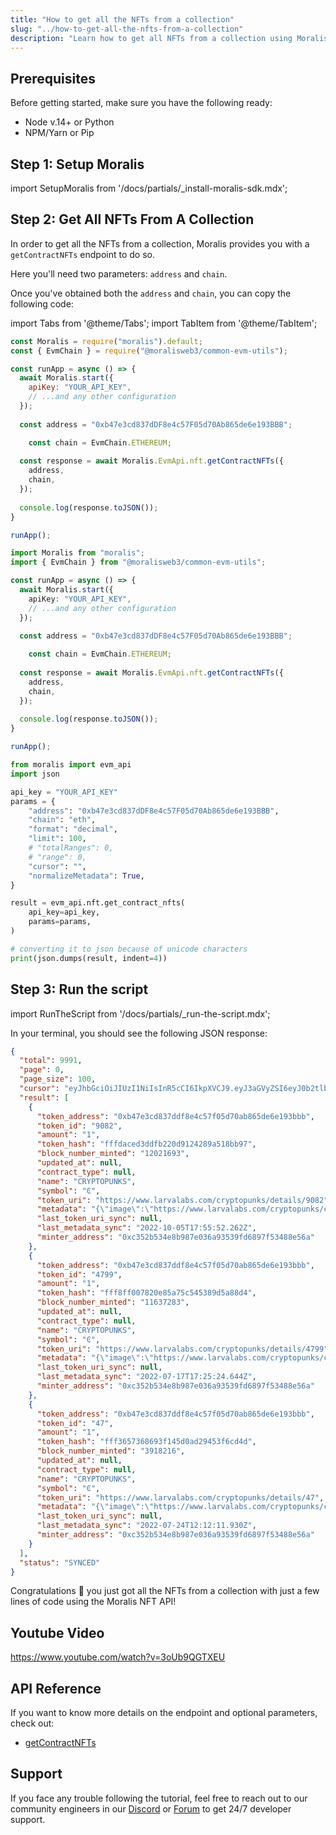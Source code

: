 ```yaml
---
title: "How to get all the NFTs from a collection"
slug: "../how-to-get-all-the-nfts-from-a-collection"
description: "Learn how to get all NFTs from a collection using Moralis NFT API."
---
```

## Prerequisites

Before getting started, make sure you have the following ready:

- Node v.14+ or Python
- NPM/Yarn or Pip

## Step 1: Setup Moralis

import SetupMoralis from '/docs/partials/_install-moralis-sdk.mdx';

<SetupMoralis node="moralis @moralisweb3/common-evm-utils" python="moralis" />

## Step 2: Get All NFTs From A Collection

In order to get all the NFTs from a collection, Moralis provides you with a `getContractNFTs` endpoint to do so.

Here you'll need two parameters: `address` and `chain`.

Once you've obtained both the `address` and `chain`, you can copy the following code:

import Tabs from '@theme/Tabs';
import TabItem from '@theme/TabItem';

<Tabs groupId="programming-language">
  <TabItem value="javascript" label="index.js (JavaScript)" default>

```javascript index.js
const Moralis = require("moralis").default;
const { EvmChain } = require("@moralisweb3/common-evm-utils");

const runApp = async () => {
  await Moralis.start({
    apiKey: "YOUR_API_KEY",
    // ...and any other configuration
  });
  
  const address = "0xb47e3cd837dDF8e4c57F05d70Ab865de6e193BBB";

	const chain = EvmChain.ETHEREUM;
  
  const response = await Moralis.EvmApi.nft.getContractNFTs({
    address,
    chain,
  });
  
  console.log(response.toJSON());
}

runApp();
```

</TabItem>
<TabItem value="typescript" label="index.ts (TypeScript)">

```typescript index.ts
import Moralis from "moralis";
import { EvmChain } from "@moralisweb3/common-evm-utils";

const runApp = async () => {
  await Moralis.start({
    apiKey: "YOUR_API_KEY",
    // ...and any other configuration
  });
  
  const address = "0xb47e3cd837dDF8e4c57F05d70Ab865de6e193BBB";

	const chain = EvmChain.ETHEREUM;
  
  const response = await Moralis.EvmApi.nft.getContractNFTs({
    address,
    chain,
  });
  
  console.log(response.toJSON());
}

runApp();
```

</TabItem>
<TabItem value="python" label="index.py (Python)">

```python index.py
from moralis import evm_api
import json

api_key = "YOUR_API_KEY"
params = {
    "address": "0xb47e3cd837dDF8e4c57F05d70Ab865de6e193BBB", 
    "chain": "eth", 
    "format": "decimal", 
    "limit": 100, 
    # "totalRanges": 0, 
    # "range": 0, 
    "cursor": "", 
    "normalizeMetadata": True, 
}

result = evm_api.nft.get_contract_nfts(
    api_key=api_key,
    params=params,
)

# converting it to json because of unicode characters
print(json.dumps(result, indent=4))
```

</TabItem>
</Tabs>

## Step 3: Run the script

import RunTheScript from '/docs/partials/_run-the-script.mdx';

<RunTheScript />

In your terminal, you should see the following JSON response:

```json
{
  "total": 9991,
  "page": 0,
  "page_size": 100,
  "cursor": "eyJhbGciOiJIUzI1NiIsInR5cCI6IkpXVCJ9.eyJ3aGVyZSI6eyJ0b2tlbl9hZGRyZXNzIjoiMHhiNDdlM2NkODM3ZGRmOGU0YzU3ZjA1ZDcwYWI4NjVkZTZlMTkzYmJiIn0sInRva2VuX2FkZHJlc3MiOiIweGI0N2UzY2Q4MzdkZGY4ZTRjNTdmMDVkNzBhYjg2NWRlNmUxOTNiYmIiLCJsaW1pdCI6MTAwLCJvZmZzZXQiOjAsIm9yZGVyIjpbXSwicGFnZSI6MSwia2V5IjoiZmQ5MmE0ODg3MmE4NjIwZTFlNmU0NTk3ODZkMTExYWYiLCJ0b3RhbCI6OTk5MSwiaWF0IjoxNjY3ODA4NzcxfQ.9qXwHyyUKJkzrub-ze-q2gm8dC0dy-jvgF0CJrm5piY",
  "result": [
    {
      "token_address": "0xb47e3cd837ddf8e4c57f05d70ab865de6e193bbb",
      "token_id": "9082",
      "amount": "1",
      "token_hash": "fffdaced3ddfb220d9124289a518bb97",
      "block_number_minted": "12021693",
      "updated_at": null,
      "contract_type": null,
      "name": "CRYPTOPUNKS",
      "symbol": "Ͼ",
      "token_uri": "https://www.larvalabs.com/cryptopunks/details/9082",
      "metadata": "{\"image\":\"https://www.larvalabs.com/cryptopunks/cryptopunk9082.png\",\"name\":\"CryptoPunk 9082\",\"attributes\":[\"Bandana\",\"Big Shades\",\"Shadow Beard\"],\"description\":\"Male\"}",
      "last_token_uri_sync": null,
      "last_metadata_sync": "2022-10-05T17:55:52.262Z",
      "minter_address": "0xc352b534e8b987e036a93539fd6897f53488e56a"
    },
    {
      "token_address": "0xb47e3cd837ddf8e4c57f05d70ab865de6e193bbb",
      "token_id": "4799",
      "amount": "1",
      "token_hash": "fff8ff007820e85a75c545389d5a88d4",
      "block_number_minted": "11637283",
      "updated_at": null,
      "contract_type": null,
      "name": "CRYPTOPUNKS",
      "symbol": "Ͼ",
      "token_uri": "https://www.larvalabs.com/cryptopunks/details/4799",
      "metadata": "{\"image\":\"https://www.larvalabs.com/cryptopunks/cryptopunk4799.png\",\"name\":\"CryptoPunk 4799\",\"attributes\":[\"Blue Eye Shadow\",\"Black Lipstick\",\"Straight Hair Blonde\",\"Earring\"],\"description\":\"Female\"}",
      "last_token_uri_sync": null,
      "last_metadata_sync": "2022-07-17T17:25:24.644Z",
      "minter_address": "0xc352b534e8b987e036a93539fd6897f53488e56a"
    },
    {
      "token_address": "0xb47e3cd837ddf8e4c57f05d70ab865de6e193bbb",
      "token_id": "47",
      "amount": "1",
      "token_hash": "fff3657368693f145d0ad29453f6cd4d",
      "block_number_minted": "3918216",
      "updated_at": null,
      "contract_type": null,
      "name": "CRYPTOPUNKS",
      "symbol": "Ͼ",
      "token_uri": "https://www.larvalabs.com/cryptopunks/details/47",
      "metadata": "{\"image\":\"https://www.larvalabs.com/cryptopunks/cryptopunk047.png\",\"name\":\"CryptoPunk 047\",\"attributes\":[\"Knitted Cap\"],\"description\":\"Male\"}",
      "last_token_uri_sync": null,
      "last_metadata_sync": "2022-07-24T12:12:11.930Z",
      "minter_address": "0xc352b534e8b987e036a93539fd6897f53488e56a"
    }
  ],
  "status": "SYNCED"
}
```

Congratulations 🥳 you just got all the NFTs from a collection with just a few lines of code using the Moralis NFT API!

## Youtube Video

https://www.youtube.com/watch?v=3oUb9QGTXEU


## API Reference

If you want to know more details on the endpoint and optional parameters, check out:

- [getContractNFTs](https://docs.moralis.io/reference/getcontractnfts)

## Support

If you face any trouble following the tutorial, feel free to reach out to our community engineers in our [Discord](https://moralis.io/discord) or [Forum](https://forum.moralis.io) to get 24/7 developer support.
